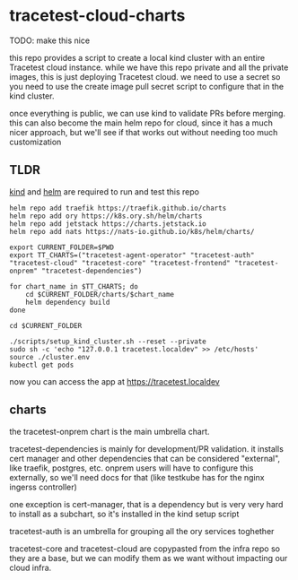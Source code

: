 # tracetest-cloud-charts

TODO: make this nice

this repo provides a script to create a local kind cluster with an entire Tracetest cloud instance. 
while we have this repo private and all the private images, this is just deploying Tracetest cloud.
we need to use a secret so you need to use the create image pull secret script to configure that in the kind cluster.

once everything is public, we can use kind to validate PRs before merging.
this can also become the main helm repo for cloud, since it has a much nicer approach, but we'll see if that works out without needing too much customization

## TLDR

[kind](https://kind.sigs.k8s.io/docs/user/quick-start/#installation) and [helm](https://helm.sh/docs/intro/install/) are required to run and test this repo

```
helm repo add traefik https://traefik.github.io/charts
helm repo add ory https://k8s.ory.sh/helm/charts
helm repo add jetstack https://charts.jetstack.io
helm repo add nats https://nats-io.github.io/k8s/helm/charts/

export CURRENT_FOLDER=$PWD
export TT_CHARTS=("tracetest-agent-operator" "tracetest-auth" "tracetest-cloud" "tracetest-core" "tracetest-frontend" "tracetest-onprem" "tracetest-dependencies")

for chart_name in $TT_CHARTS; do 
    cd $CURRENT_FOLDER/charts/$chart_name
    helm dependency build
done
 
cd $CURRENT_FOLDER

./scripts/setup_kind_cluster.sh --reset --private
sudo sh -c 'echo "127.0.0.1 tracetest.localdev" >> /etc/hosts'
source ./cluster.env
kubectl get pods
```

now you can access the app at https://tracetest.localdev

## charts

the tracetest-onprem chart is the main umbrella chart. 

tracetest-dependencies is mainly for development/PR validation. it installs cert manager and other dependencies that can be considered "external", like traefik, postgres, etc.
onprem users will have to configure this externally, so we'll need docs for that (like testkube has for the nginx ingerss controller)

one exception is cert-manager, that is a dependency but is very very hard to install as a subchart, so it's installed in the kind setup script

tracetest-auth is an umbrella for grouping all the ory services toghether

tracetest-core and tracetest-cloud are copypasted from the infra repo so they are a base, but we can modify them as we want without impacting our cloud infra.